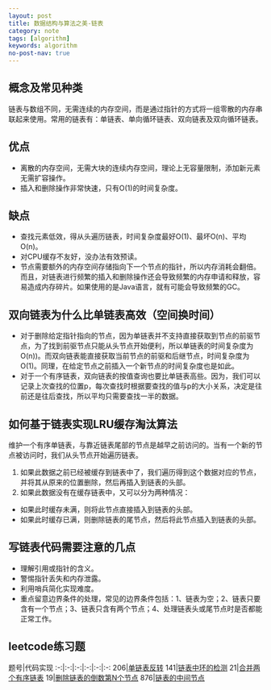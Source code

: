 ```yaml
---
layout: post
title: 数据结构与算法之美-链表
category: note
tags: [algorithm]
keywords: algorithm
no-post-nav: true
---
```


## 概念及常见种类

链表与数组不同，无需连续的内存空间，而是通过指针的方式将一组零散的内存串联起来使用。常用的链表有：单链表、单向循环链表、双向链表及双向循环链表。

## 优点
- 离散的内存空间，无需大块的连续内存空间，理论上无容量限制，添加新元素无需扩容操作。
- 插入和删除操作非常快速，只有O(1)的时间复杂度。

## 缺点
- 查找元素低效，得从头遍历链表，时间复杂度最好O(1)、最坏O(n)、平均O(n)。
- 对CPU缓存不友好，没办法有效预读。
- 节点需要额外的内存空间存储指向下一个节点的指针，所以内存消耗会翻倍。而且，对链表进行频繁的插入和删除操作还会导致频繁的内存申请和释放，容易造成内存碎片。如果使用的是Java语言，就有可能会导致频繁的GC。

## 双向链表为什么比单链表高效（空间换时间）
- 对于删除给定指针指向的节点，因为单链表并不支持直接获取到节点的前驱节点，为了找到前驱节点只能从头节点开始便利，所以单链表的时间复杂度为O(n))。而双向链表能直接获取当前节点的前驱和后继节点，时间复杂度为O(1)。同理，在给定节点之前插入一个新节点的时间复杂度也是如此。
- 对于一个有序链表，双向链表的按值查询也要比单链表高些。因为，我们可以记录上次查找的位置p，每次查找时根据要查找的值与p的大小关系，决定是往前还是往后查找，所以平均只需要查找一半的数据。

## 如何基于链表实现LRU缓存淘汰算法
维护一个有序单链表，与靠近链表尾部的节点是越早之前访问的。当有一个新的节点被访问时，我们从头节点开始遍历链表。   
1. 如果此数据之前已经被缓存到链表中了，我们遍历得到这个数据对应的节点，并将其从原来的位置删除，然后再插入到链表的头部。
2. 如果此数据没有在缓存链表中，又可以分为两种情况：
- 如果此时缓存未满，则将此节点直接插入到链表的头部。
- 如果此时缓存已满，则删除链表的尾节点，然后将此节点插入到链表的头部。

## 写链表代码需要注意的几点
- 理解引用或指针的含义。
- 警惕指针丢失和内存泄露。
- 利用哨兵简化实现难度。
- 重点留意边界条件的处理，常见的边界条件包括：1、链表为空；2、链表只要含有一个节点；3、链表只含有两个节点；4、处理链表头或尾节点时是否都能正常工作。

## leetcode练习题
题号|代码实现
:-:|:-:|:-:|:-:|:-:|:-:
206|[单链表反转](https://github.com/wyc18556/algorithms/blob/master/src/leetcode/easy/ReverseList.java)
141|[链表中环的检测](https://github.com/wyc18556/algorithms/blob/master/src/leetcode/easy/CycleList.java)
21|[合并两个有序链表](https://github.com/wyc18556/algorithms/blob/master/src/leetcode/easy/MergeList.java)
19|[删除链表的倒数第N个节点](https://github.com/wyc18556/algorithms/blob/master/src/leetcode/easy/RemoveEndOfList.java)
876|[链表的中间节点](https://github.com/wyc18556/algorithms/blob/master/src/leetcode/easy/MiddleOfList.java)
